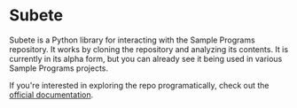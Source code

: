 # Subete

Subete is a Python library for interacting with the Sample Programs
repository. It works by cloning the repository and analyzing its
contents. It is currently in its alpha form, but you can already
see it being used in various Sample Programs projects. 

If you're interested in exploring the repo programatically,
check out the [official documentation](https://subete.jeremygrifski.com). 

